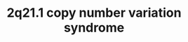---
annotations:
- id: PW:0000013
  parent: disease pathway
  type: Pathway Ontology
  value: disease pathway
authors:
- Shad4
- Fehrhart
communities:
- RareDiseases
description: 'The 2q21.1 copy number variation syndrome can result in the loss of
  up to 9 protein-coding genes. Deletions and duplications in 2q21.1 were reported
  to be connected to intellectual disability, hyperactivity, and aggressive behavior
  (DOI: 10.1002/mgg3.1135,DOI: 10.1002/ajmg.a.36357). The clinical picture was explained
  by alterations in five genes important for neurological development, namely GPR148,
  FAM123C, ARHGEF4, FAM168B and PLEKHB2 (DOI: 10.1002/ajmg.a.36357,DOI: 10.1093/hmg/dds166).
  Analogically, changes in tubulin genes in 2q21.1 were linked to Motor Timing in
  ADHD (DOI: 10.1016/j.ajhg.2008.06.006). For this rare disorder, two different genomic
  locations are known according to Kirov et al. 2014 and literature cited there and
  Gimelli et al. 2014 with a larger deletion.  '
last-edited: 2023-07-27
organisms:
- Homo sapiens
redirect_from:
- /index.php/Pathway:WP5223
- /instance/WP5223
- /instance/WP5223_r127062
revision: r127062
schema-jsonld:
- '@context': https://schema.org/
  '@id': https://wikipathways.github.io/pathways/WP5223.html
  '@type': Dataset
  creator:
    '@type': Organization
    name: WikiPathways
  description: 'The 2q21.1 copy number variation syndrome can result in the loss of
    up to 9 protein-coding genes. Deletions and duplications in 2q21.1 were reported
    to be connected to intellectual disability, hyperactivity, and aggressive behavior
    (DOI: 10.1002/mgg3.1135,DOI: 10.1002/ajmg.a.36357). The clinical picture was explained
    by alterations in five genes important for neurological development, namely GPR148,
    FAM123C, ARHGEF4, FAM168B and PLEKHB2 (DOI: 10.1002/ajmg.a.36357,DOI: 10.1093/hmg/dds166).
    Analogically, changes in tubulin genes in 2q21.1 were linked to Motor Timing in
    ADHD (DOI: 10.1016/j.ajhg.2008.06.006). For this rare disorder, two different
    genomic locations are known according to Kirov et al. 2014 and literature cited
    there and Gimelli et al. 2014 with a larger deletion.  '
  keywords:
  - AMER3
  - APC
  - ARHGEF4
  - CCDC42
  - CCDC74A
  - CDC27
  - FAM168B
  - GDP
  - GPR148
  - GTP
  - LINC01087
  - LINC01120
  - MIR4784
  - MZT2A
  - PLEKHB2
  - POTEE
  - PtdIns(4,5)P2
  - RAC1
  - RHOA
  - STAT3
  - STMN2
  - TUBA3D
  license: CC0
  name: 2q21.1 copy number variation syndrome
seo: CreativeWork
title: 2q21.1 copy number variation syndrome
wpid: WP5223
---